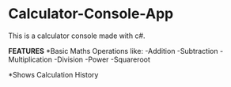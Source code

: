 # Calculator-Console-App

This is a calculator console made with c#.

**FEATURES**
*Basic Maths Operations like:
-Addition
-Subtraction
-Multiplication
-Division
-Power
-Squareroot

*Shows Calculation History
